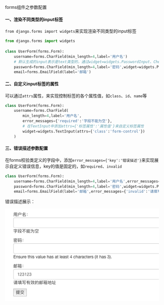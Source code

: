 forms组件之参数配置

#### 一、渲染不同类型的input标签

`from django.forms import widgets`来实现渲染不同类型的input标签

```python
from django.forms import widgets

class UserForm(forms.Form):
    username=forms.CharField(min_length=4,label='用户名')
    # 默认生成的input表示是text类型的，通过widget=widgets.PasswordInput、CheckboxInput等来创建不同类型的input标签
    password=forms.CharField(min_length=4,label='密码',widget=widgets.PasswordInput)
    email=forms.EmailField(label='邮箱')
```



#### 二、自定义input标签的属性

可以通过`attrs`属性，来实现控制标签的各个属性值，如`class`、`id`、`name`等

```python
class UserForm(forms.Form):
    username=forms.CharField(
        min_length=4,label='用户名',
        error_messages={'required':'字段不能为空'},
        # 在TextInput中添加attrs={'标签属性':'属性值'}来自定义标签属性
        widget=widgets.TextInput(attrs={'class':'form-control'})
    )
```





#### 三、错误描述参数配置

在forms校验类定义的字段中，添加`error_messages={'key':'错误描述'}`来实现展示自定义错误信息，key的值是固定的，如`required`、`invalid`

```python
class UserForm(forms.Form):
    username=forms.CharField(min_length=4,label='用户名',error_messages={'required':'字段不能为空'})
    password=forms.CharField(min_length=4,label='密码',widget=widgets.PasswordInput)
    email=forms.EmailField(label='邮箱',error_messages={'invalid':'请填写有效的邮箱地址'})
```

错误描述展示：

![image-20181120222221291](./images/image-20181120222221291.png)



```

```

